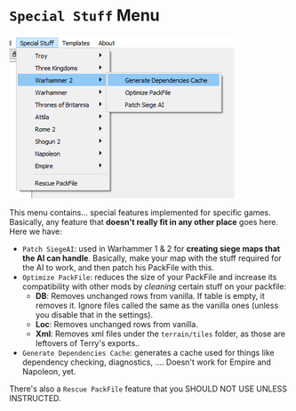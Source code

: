 # `Special Stuff` Menu

![Because you are S.P.E.C.I.A.L!](./images/image10.png)

This menu contains... special features implemented for specific games. Basically, any feature that **doesn't really fit in any other place** goes here. Here we have:
- `Patch SiegeAI`: used in Warhammer 1 & 2 for **creating siege maps that the AI can handle**. Basically, make your map with the stuff required for the AI to work, and then patch his PackFile with this.
- `Optimize PackFile`: reduces the size of your PackFile and increase its compatibility with other mods by *cleaning* certain stuff on your packfile:
    - **DB**: Removes unchanged rows from vanilla. If table is empty, it removes it. Ignore files called the same as the vanilla ones (unless you disable that in the settings).
    - **Loc**: Removes unchanged rows from vanilla.
    - **Xml**: Removes xml files under the `terrain/tiles` folder, as those are leftovers of Terry's exports..
- `Generate Dependencies Cache`: generates a cache used for things like dependency checking, diagnostics, .... Doesn't work for Empire and Napoleon, yet.

There's also a `Rescue PackFile` feature that you SHOULD NOT USE UNLESS INSTRUCTED.

